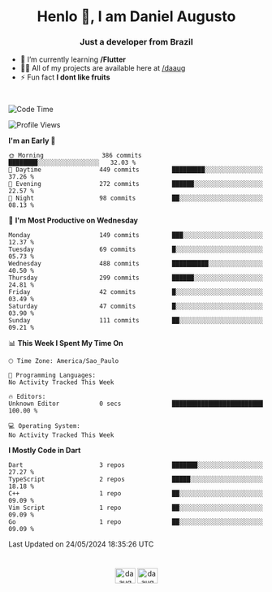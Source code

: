<h1 align="center">Henlo 👋, I am Daniel Augusto</h1>
<h3 align="center">Just a developer from Brazil</h3>

- 🌱 I’m currently learning **/Flutter**
- 👨‍💻 All of my projects are available here at [/daaug](https://github.com/daaug)
- ⚡ Fun fact **I dont like fruits** 
<h1></h1>

<!--START_SECTION:waka-->
![Code Time](http://img.shields.io/badge/Code%20Time-17%20hrs%2044%20mins-blue)

![Profile Views](http://img.shields.io/badge/Profile%20Views-0-blue)

**I'm an Early 🐤** 

```text
🌞 Morning                386 commits         ████████░░░░░░░░░░░░░░░░░   32.03 % 
🌆 Daytime                449 commits         █████████░░░░░░░░░░░░░░░░   37.26 % 
🌃 Evening                272 commits         ██████░░░░░░░░░░░░░░░░░░░   22.57 % 
🌙 Night                  98 commits          ██░░░░░░░░░░░░░░░░░░░░░░░   08.13 % 
```
📅 **I'm Most Productive on Wednesday** 

```text
Monday                   149 commits         ███░░░░░░░░░░░░░░░░░░░░░░   12.37 % 
Tuesday                  69 commits          █░░░░░░░░░░░░░░░░░░░░░░░░   05.73 % 
Wednesday                488 commits         ██████████░░░░░░░░░░░░░░░   40.50 % 
Thursday                 299 commits         ██████░░░░░░░░░░░░░░░░░░░   24.81 % 
Friday                   42 commits          █░░░░░░░░░░░░░░░░░░░░░░░░   03.49 % 
Saturday                 47 commits          █░░░░░░░░░░░░░░░░░░░░░░░░   03.90 % 
Sunday                   111 commits         ██░░░░░░░░░░░░░░░░░░░░░░░   09.21 % 
```


📊 **This Week I Spent My Time On** 

```text
🕑︎ Time Zone: America/Sao_Paulo

💬 Programming Languages: 
No Activity Tracked This Week

🔥 Editors: 
Unknown Editor           0 secs              █████████████████████████   100.00 % 

💻 Operating System: 
No Activity Tracked This Week
```

**I Mostly Code in Dart** 

```text
Dart                     3 repos             ███████░░░░░░░░░░░░░░░░░░   27.27 % 
TypeScript               2 repos             █████░░░░░░░░░░░░░░░░░░░░   18.18 % 
C++                      1 repo              ██░░░░░░░░░░░░░░░░░░░░░░░   09.09 % 
Vim Script               1 repo              ██░░░░░░░░░░░░░░░░░░░░░░░   09.09 % 
Go                       1 repo              ██░░░░░░░░░░░░░░░░░░░░░░░   09.09 % 
```




 Last Updated on 24/05/2024 18:35:26 UTC
<!--END_SECTION:waka-->

<h1></h1>
<p align="center">
<a href="https://linkedin.com/in/daaug" target="blank"><img align="center" src="https://raw.githubusercontent.com/rahuldkjain/github-profile-readme-generator/master/src/images/icons/Social/linked-in-alt.svg" alt="daaug" height="30" width="40" /></a> 
<a href="https://www.hackerrank.com/daaug" target="blank"><img align="center" src="https://raw.githubusercontent.com/rahuldkjain/github-profile-readme-generator/master/src/images/icons/Social/hackerrank.svg" alt="daaug" height="30" width="40" /></a>
</p>
